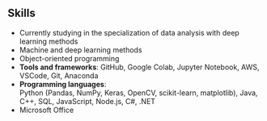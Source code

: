 ## Skills
- Currently studying in the specialization of data analysis with deep learning methods
- Machine and deep learning methods
- Object-oriented programming
- **Tools and frameworks**: GitHub, Google Colab, Jupyter Notebook, AWS, VSCode, Git, Anaconda  
- **Programming languages**:  
  Python (Pandas, NumPy, Keras, OpenCV, scikit-learn, matplotlib), Java, C++, SQL, JavaScript, Node.js, C#, .NET  
- Microsoft Office